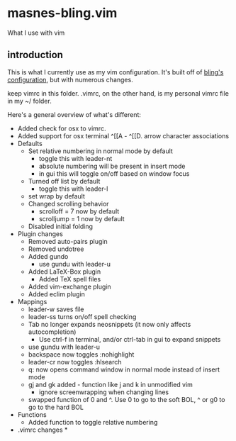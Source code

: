 # masnes-bling.vim

What I use with vim

## introduction

This is what I currently use as my vim configuration. It's built off of [bling's configuration](https://github.com/bling/dotvim), but with numerous changes. 

keep vimrc in this folder. .vimrc, on the other hand, is my personal vimrc file in my ~/ folder. 

Here's a general overview of what's different:
* Added check for osx to vimrc.
* Added support for osx terminal ^[[A - ^[[D. arrow character associations
* Defaults
  * Set relative numbering in normal mode by default 
    * toggle this with leader-nt
    * absolute numbering will be present in insert mode
    * in gui this will toggle on/off based on window focus
  * Turned off list by default
    * toggle this with leader-l
  * set wrap by default
  * Changed scrolling behavior
    * scrolloff = 7 now by default
    * scrolljump = 1 now by default
  * Disabled initial folding 
* Plugin changes
  * Removed auto-pairs plugin
  * Removed undotree
  * Added gundo
    * use gundu with leader-u
  * Added LaTeX-Box plugin
    * Added TeX spell files
  * Added vim-exchange plugin
  * Added eclim plugin 
* Mappings
  * leader-w saves file
  * leader-ss turns on/off spell checking
  * Tab no longer expands neosnippets (it now only affects autocompletion)
    * Use ctrl-f in terminal, and/or ctrl-tab in gui to expand snippets
  * use gundu with leader-u
  * backspace now toggles :nohighlight
  * leader-cr now toggles :hlsearch
  * q: now opens command window in normal mode instead of insert mode
  * gj and gk added - function like j and k in unmodified vim 
    * ignore screenwrapping when changing lines
  * swapped function of 0 and ^. Use 0 to go to the soft BOL, ^ or g0 to go to the hard BOL
* Functions
  * Added function to toggle relative numbering
* .vimrc changes 
  * 
